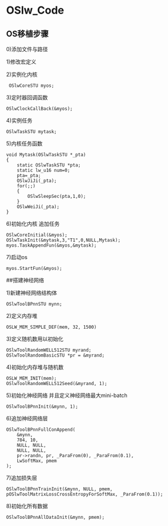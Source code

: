 # OSlw_Code
## OS移植步骤

0)添加文件与路径

1)修改宏定义

2)实例化内核
~~~
 OSlwCoreSTU myos;
~~~
3)定时器回调函数
~~~
OSlwClockCallBack(&myos);
~~~
4)实例任务
~~~
OSlwTaskSTU mytask;
~~~
5)内核任务函数
~~~
void Mytask(OSlwTaskSTU *_pta)
{
	static OSlwTaskSTU *pta; 
	static lw_u16 num=0;
	pta=_pta;
	OSlwJiJi(_pta);
	for(;;)	
	{
		OSlwSleepSec(pta,1,0);
	}
	OSlwWeiJi(_pta);
}
~~~
6)初始化内核 追加任务
~~~
OSlwCoreInitial(&myos);
OSlwTaskInit(&mytask,3,"T1",0,NULL,Mytask);
myos.TaskAppendFun(&myos,&mytask);
~~~

7)启动os
~~~
myos.StartFun(&myos);
~~~


##搭建神经网络

1)新建神经网络结构体
~~~
OSlwToolBPnnSTU mynn;
~~~

2)定义内存堆
~~~
OSLW_MEM_SIMPLE_DEF(mem, 32, 1500)
~~~

3)定义随机数用以初始化
~~~
OSlwToolRandomWELL512STU myrand;
OSlwToolRandomBasicSTU *pr = &myrand;
~~~

4)初始化内存堆与随机数
~~~
OSLW_MEM_INIT(mem);
OSlwToolRandomWELL512Seed(&myrand, 1);
~~~

5)初始化神经网络 并且定义神经网络最大mini-batch
~~~
OSlwToolBPnnInit(&mynn, 1);
~~~

6)追加神经网络层
~~~
OSlwToolBPnnFullConAppend(
	&mynn,
	784, 10,
	NULL, NULL,
	NULL, NULL,
	pr->randn, pr, _ParaFrom(0), _ParaFrom(0.1),
	LwSoftMax, pmem
);
~~~

7)追加损失层
~~~
OSlwToolBPnnTrainInit(&mynn, NULL, pmem, pOSlwToolMatrixLossCrossEntropyForSoftMax, _ParaFrom(0.1));
~~~

8)初始化所有数据
~~~
OSlwToolBPnnAllDataInit(&mynn, pmem);
~~~
